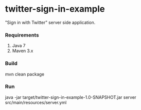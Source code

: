 # twitter-sign-in-example
"Sign in with Twitter" server side application.

### Requirements
1. Java 7
2. Maven 3.x

### Build
mvn clean package

### Run
java -jar target/twitter-sign-in-example-1.0-SNAPSHOT.jar server src/main/resources/server.yml
